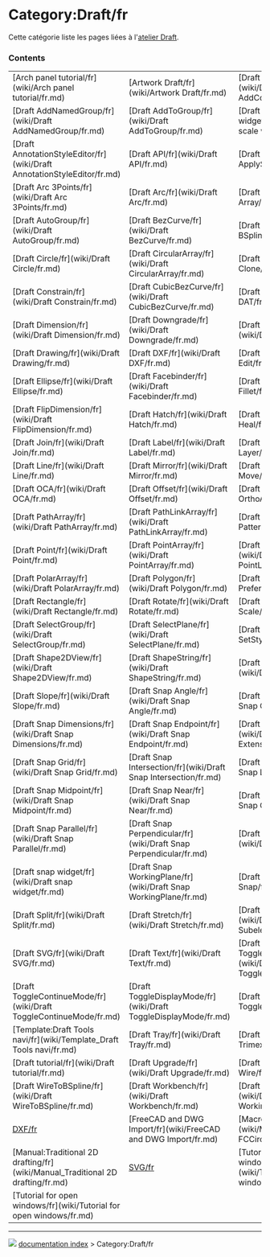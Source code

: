 # Category:Draft/fr
Cette catégorie liste les pages liées à l\'[atelier Draft](Draft_Workbench/fr.md).

### Contents

|     |     |     |
| --- | --- | --- |
| [Arch panel tutorial/fr](wiki/Arch panel tutorial/fr.md) | [Artwork Draft/fr](wiki/Artwork Draft/fr.md) | [Draft AddConstruction/fr](wiki/Draft AddConstruction/fr.md) |
| [Draft AddNamedGroup/fr](wiki/Draft AddNamedGroup/fr.md) | [Draft AddToGroup/fr](wiki/Draft AddToGroup/fr.md) | [Draft annotation scale widget/fr](wiki/Draft annotation scale widget/fr.md) |
| [Draft AnnotationStyleEditor/fr](wiki/Draft AnnotationStyleEditor/fr.md) | [Draft API/fr](wiki/Draft API/fr.md) | [Draft ApplyStyle/fr](wiki/Draft ApplyStyle/fr.md) |
| [Draft Arc 3Points/fr](wiki/Draft Arc 3Points/fr.md) | [Draft Arc/fr](wiki/Draft Arc/fr.md) | [Draft Array/fr](wiki/Draft Array/fr.md) |
| [Draft AutoGroup/fr](wiki/Draft AutoGroup/fr.md) | [Draft BezCurve/fr](wiki/Draft BezCurve/fr.md) | [Draft BSpline/fr](wiki/Draft BSpline/fr.md) |
| [Draft Circle/fr](wiki/Draft Circle/fr.md) | [Draft CircularArray/fr](wiki/Draft CircularArray/fr.md) | [Draft Clone/fr](wiki/Draft Clone/fr.md) |
| [Draft Constrain/fr](wiki/Draft Constrain/fr.md) | [Draft CubicBezCurve/fr](wiki/Draft CubicBezCurve/fr.md) | [Draft DAT/fr](wiki/Draft DAT/fr.md) |
| [Draft Dimension/fr](wiki/Draft Dimension/fr.md) | [Draft Downgrade/fr](wiki/Draft Downgrade/fr.md) | [Draft Draft2Sketch/fr](wiki/Draft Draft2Sketch/fr.md) |
| [Draft Drawing/fr](wiki/Draft Drawing/fr.md) | [Draft DXF/fr](wiki/Draft DXF/fr.md) | [Draft Edit/fr](wiki/Draft Edit/fr.md) |
| [Draft Ellipse/fr](wiki/Draft Ellipse/fr.md) | [Draft Facebinder/fr](wiki/Draft Facebinder/fr.md) | [Draft Fillet/fr](wiki/Draft Fillet/fr.md) |
| [Draft FlipDimension/fr](wiki/Draft FlipDimension/fr.md) | [Draft Hatch/fr](wiki/Draft Hatch/fr.md) | [Draft Heal/fr](wiki/Draft Heal/fr.md) |
| [Draft Join/fr](wiki/Draft Join/fr.md) | [Draft Label/fr](wiki/Draft Label/fr.md) | [Draft Layer/fr](wiki/Draft Layer/fr.md) |
| [Draft Line/fr](wiki/Draft Line/fr.md) | [Draft Mirror/fr](wiki/Draft Mirror/fr.md) | [Draft Move/fr](wiki/Draft Move/fr.md) |
| [Draft OCA/fr](wiki/Draft OCA/fr.md) | [Draft Offset/fr](wiki/Draft Offset/fr.md) | [Draft OrthoArray/fr](wiki/Draft OrthoArray/fr.md) |
| [Draft PathArray/fr](wiki/Draft PathArray/fr.md) | [Draft PathLinkArray/fr](wiki/Draft PathLinkArray/fr.md) | [Draft Pattern/fr](wiki/Draft Pattern/fr.md) |
| [Draft Point/fr](wiki/Draft Point/fr.md) | [Draft PointArray/fr](wiki/Draft PointArray/fr.md) | [Draft PointLinkArray/fr](wiki/Draft PointLinkArray/fr.md) |
| [Draft PolarArray/fr](wiki/Draft PolarArray/fr.md) | [Draft Polygon/fr](wiki/Draft Polygon/fr.md) | [Draft Preferences/fr](wiki/Draft Preferences/fr.md) |
| [Draft Rectangle/fr](wiki/Draft Rectangle/fr.md) | [Draft Rotate/fr](wiki/Draft Rotate/fr.md) | [Draft Scale/fr](wiki/Draft Scale/fr.md) |
| [Draft SelectGroup/fr](wiki/Draft SelectGroup/fr.md) | [Draft SelectPlane/fr](wiki/Draft SelectPlane/fr.md) | [Draft SetStyle/fr](wiki/Draft SetStyle/fr.md) |
| [Draft Shape2DView/fr](wiki/Draft Shape2DView/fr.md) | [Draft ShapeString/fr](wiki/Draft ShapeString/fr.md) | [Draft ShowSnapBar/fr](wiki/Draft ShowSnapBar/fr.md) |
| [Draft Slope/fr](wiki/Draft Slope/fr.md) | [Draft Snap Angle/fr](wiki/Draft Snap Angle/fr.md) | [Draft Snap Center/fr](wiki/Draft Snap Center/fr.md) |
| [Draft Snap Dimensions/fr](wiki/Draft Snap Dimensions/fr.md) | [Draft Snap Endpoint/fr](wiki/Draft Snap Endpoint/fr.md) | [Draft Snap Extension/fr](wiki/Draft Snap Extension/fr.md) |
| [Draft Snap Grid/fr](wiki/Draft Snap Grid/fr.md) | [Draft Snap Intersection/fr](wiki/Draft Snap Intersection/fr.md) | [Draft Snap Lock/fr](wiki/Draft Snap Lock/fr.md) |
| [Draft Snap Midpoint/fr](wiki/Draft Snap Midpoint/fr.md) | [Draft Snap Near/fr](wiki/Draft Snap Near/fr.md) | [Draft Snap Ortho/fr](wiki/Draft Snap Ortho/fr.md) |
| [Draft Snap Parallel/fr](wiki/Draft Snap Parallel/fr.md) | [Draft Snap Perpendicular/fr](wiki/Draft Snap Perpendicular/fr.md) | [Draft Snap Special/fr](wiki/Draft Snap Special/fr.md) |
| [Draft snap widget/fr](wiki/Draft snap widget/fr.md) | [Draft Snap WorkingPlane/fr](wiki/Draft Snap WorkingPlane/fr.md) | [Draft Snap/fr](wiki/Draft Snap/fr.md) |
| [Draft Split/fr](wiki/Draft Split/fr.md) | [Draft Stretch/fr](wiki/Draft Stretch/fr.md) | [Draft SubelementHighlight/fr](wiki/Draft SubelementHighlight/fr.md) |
| [Draft SVG/fr](wiki/Draft SVG/fr.md) | [Draft Text/fr](wiki/Draft Text/fr.md) | [Draft ToggleConstructionMode/fr](wiki/Draft ToggleConstructionMode/fr.md) |
| [Draft ToggleContinueMode/fr](wiki/Draft ToggleContinueMode/fr.md) | [Draft ToggleDisplayMode/fr](wiki/Draft ToggleDisplayMode/fr.md) | [Draft ToggleGrid/fr](wiki/Draft ToggleGrid/fr.md) |
| [Template:Draft Tools navi/fr](wiki/Template_Draft Tools navi/fr.md) | [Draft Tray/fr](wiki/Draft Tray/fr.md) | [Draft Trimex/fr](wiki/Draft Trimex/fr.md) |
| [Draft tutorial/fr](wiki/Draft tutorial/fr.md) | [Draft Upgrade/fr](wiki/Draft Upgrade/fr.md) | [Draft Wire/fr](wiki/Draft Wire/fr.md) |
| [Draft WireToBSpline/fr](wiki/Draft WireToBSpline/fr.md) | [Draft Workbench/fr](wiki/Draft Workbench/fr.md) | [Draft WorkingPlaneProxy/fr](wiki/Draft WorkingPlaneProxy/fr.md) |
| [DXF/fr](wiki/DXF/fr.md) | [FreeCAD and DWG Import/fr](wiki/FreeCAD and DWG Import/fr.md) | [Macro FCCircularText/fr](wiki/Macro FCCircularText/fr.md) |
| [Manual:Traditional 2D drafting/fr](wiki/Manual_Traditional 2D drafting/fr.md) | [SVG/fr](wiki/SVG/fr.md) | [Tutorial custom placing of windows and doors/fr](wiki/Tutorial custom placing of windows and doors/fr.md) |
| [Tutorial for open windows/fr](wiki/Tutorial for open windows/fr.md) |



---
![](images/Right_arrow.png) [documentation index](../README.md) > Category:Draft/fr
